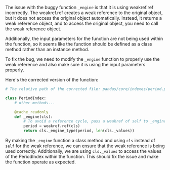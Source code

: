 The issue with the buggy function `_engine` is that it is using weakref.ref incorrectly. The weakref.ref creates a weak reference to the original object, but it does not access the original object automatically. Instead, it returns a weak reference object, and to access the original object, you need to call the weak reference object.

Additionally, the input parameters for the function are not being used within the function, so it seems like the function should be defined as a class method rather than an instance method.

To fix the bug, we need to modify the `_engine` function to properly use the weak reference and also make sure it is using the input parameters properly.

Here's the corrected version of the function:

```python
# The relative path of the corrected file: pandas/core/indexes/period.py

class PeriodIndex:
    # other methods...

    @cache_readonly
    def _engine(cls):
        # To avoid a reference cycle, pass a weakref of self to _engine_type.
        period = weakref.ref(cls)
        return cls._engine_type(period, len(cls._values))
```

By making the `_engine` function a class method and using `cls` instead of `self` for the weak reference, we can ensure that the weak reference is being used correctly. Additionally, we are using `cls._values` to access the values of the PeriodIndex within the function. This should fix the issue and make the function operate as expected.